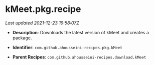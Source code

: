# kMeet.pkg.recipe

_Last updated 2021-12-23 19:58:07Z_

- **Description**: Downloads the latest version of kMeet and creates a package.

- **Identifier**: `com.github.ahousseini-recipes.pkg.kMeet`

- **Parent Recipes**: `com.github.ahousseini-recipes.download.kMeet`